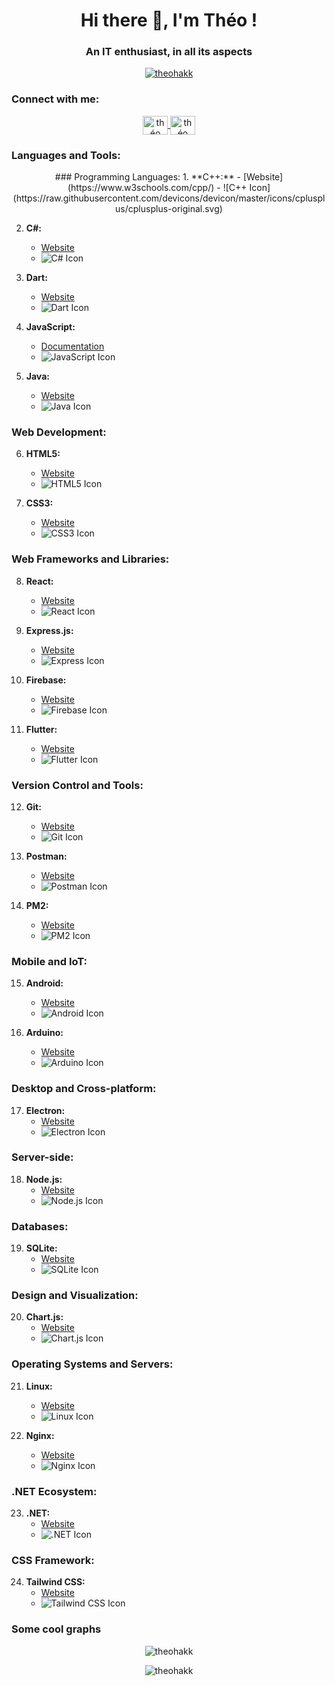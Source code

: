 <h1 align="center">Hi there 👋, I'm Théo !</h1>
<h3 align="center">An IT enthusiast, in all its aspects</h3>

<p align="Center"> 
  <a href="https://github.com/ryo-ma/github-profile-trophy">
    <img src="https://github-profile-trophy.vercel.app/?username=theohakk" alt="theohakk" />
  </a> 
</p>

<h3 align="left">Connect with me:</h3>
<p align="Center">
  <a href="https://www.linkedin.com/in/theohakem/" target="blank">
    <img align="center" src="https://raw.githubusercontent.com/rahuldkjain/github-profile-readme-generator/master/src/images/icons/Social/linked-in-alt.svg" alt="théo hakem" height="30" width="40" />
  </a>
  <a href="https://www.instagram.com/theohkm/" target="blank">
    <img align="center" src="https://raw.githubusercontent.com/rahuldkjain/github-profile-readme-generator/master/src/images/icons/Social/instagram.svg" alt="théo hakem" height="30" width="40" />
  </a>
</p>

<h3 align="left">Languages and Tools:</h3>
<p align="Center">
### Programming Languages:
1. **C++:**
   - [Website](https://www.w3schools.com/cpp/)
   - ![C++ Icon](https://raw.githubusercontent.com/devicons/devicon/master/icons/cplusplus/cplusplus-original.svg)

2. **C#:**
   - [Website](https://www.w3schools.com/cs/)
   - ![C# Icon](https://raw.githubusercontent.com/devicons/devicon/master/icons/csharp/csharp-original.svg)

3. **Dart:**
   - [Website](https://dart.dev)
   - ![Dart Icon](https://www.vectorlogo.zone/logos/dartlang/dartlang-icon.svg)

4. **JavaScript:**
   - [Documentation](https://developer.mozilla.org/en-US/docs/Web/JavaScript)
   - ![JavaScript Icon](https://raw.githubusercontent.com/devicons/devicon/master/icons/javascript/javascript-original.svg)

5. **Java:**
   - [Website](https://www.java.com)
   - ![Java Icon](https://raw.githubusercontent.com/devicons/devicon/master/icons/java/java-original.svg)

### Web Development:
6. **HTML5:**
   - [Website](https://www.w3.org/html/)
   - ![HTML5 Icon](https://raw.githubusercontent.com/devicons/devicon/master/icons/html5/html5-original-wordmark.svg)

7. **CSS3:**
   - [Website](https://www.w3schools.com/css/)
   - ![CSS3 Icon](https://raw.githubusercontent.com/devicons/devicon/master/icons/css3/css3-original-wordmark.svg)

### Web Frameworks and Libraries:
8. **React:**
   - [Website](https://reactjs.org/)
   - ![React Icon](https://raw.githubusercontent.com/devicons/devicon/master/icons/react/react-original-wordmark.svg)

9. **Express.js:**
   - [Website](https://expressjs.com)
   - ![Express Icon](https://raw.githubusercontent.com/devicons/devicon/master/icons/express/express-original-wordmark.svg)

10. **Firebase:**
    - [Website](https://firebase.google.com/)
    - ![Firebase Icon](https://www.vectorlogo.zone/logos/firebase/firebase-icon.svg)

11. **Flutter:**
    - [Website](https://flutter.dev)
    - ![Flutter Icon](https://www.vectorlogo.zone/logos/flutterio/flutterio-icon.svg)

### Version Control and Tools:
12. **Git:**
    - [Website](https://git-scm.com/)
    - ![Git Icon](https://www.vectorlogo.zone/logos/git-scm/git-scm-icon.svg)

13. **Postman:**
    - [Website](https://postman.com)
    - ![Postman Icon](https://www.vectorlogo.zone/logos/getpostman/getpostman-icon.svg)

14. **PM2:**
    - [Website](https://pm2.keymetrics.io/)
    - ![PM2 Icon](https://raw.githubusercontent.com/Unitech/pm2/master/pres/pm2-v4.png)

### Mobile and IoT:
15. **Android:**
    - [Website](https://developer.android.com)
    - ![Android Icon](https://raw.githubusercontent.com/devicons/devicon/master/icons/android/android-original-wordmark.svg)

16. **Arduino:**
    - [Website](https://www.arduino.cc/)
    - ![Arduino Icon](https://cdn.worldvectorlogo.com/logos/arduino-1.svg)

### Desktop and Cross-platform:
17. **Electron:**
    - [Website](https://www.electronjs.org)
    - ![Electron Icon](https://raw.githubusercontent.com/devicons/devicon/master/icons/electron/electron-original.svg)

### Server-side:
18. **Node.js:**
    - [Website](https://nodejs.org)
    - ![Node.js Icon](https://raw.githubusercontent.com/devicons/devicon/master/icons/nodejs/nodejs-original-wordmark.svg)

### Databases:
19. **SQLite:**
    - [Website](https://www.sqlite.org/)
    - ![SQLite Icon](https://www.vectorlogo.zone/logos/sqlite/sqlite-icon.svg)

### Design and Visualization:
20. **Chart.js:**
    - [Website](https://www.chartjs.org)
    - ![Chart.js Icon](https://www.chartjs.org/media/logo-title.svg)

### Operating Systems and Servers:
21. **Linux:**
    - [Website](https://www.linux.org/)
    - ![Linux Icon](https://raw.githubusercontent.com/devicons/devicon/master/icons/linux/linux-original.svg)

22. **Nginx:**
    - [Website](https://www.nginx.com)
    - ![Nginx Icon](https://raw.githubusercontent.com/devicons/devicon/master/icons/nginx/nginx-original.svg)

### .NET Ecosystem:
23. **.NET:**
    - [Website](https://dotnet.microsoft.com/)
    - ![.NET Icon](https://raw.githubusercontent.com/devicons/devicon/master/icons/dot-net/dot-net-original-wordmark.svg)

### CSS Framework:
24. **Tailwind CSS:**
    - [Website](https://tailwindcss.com/)
    - ![Tailwind CSS Icon](https://www.vectorlogo.zone/logos/tailwindcss/tailwindcss-icon.svg)

</p>

<h3 align="left">Some cool graphs</h3>
<p align="center">
  <img src="https://github-readme-stats.vercel.app/api/top-langs?username=theohakk&show_icons=true&locale=en&layout=compact" alt="theohakk" />
</p>
<p align="center">
  <img src="https://github-readme-streak-stats.herokuapp.com/?user=theohakk&" alt="theohakk" />
</p>
